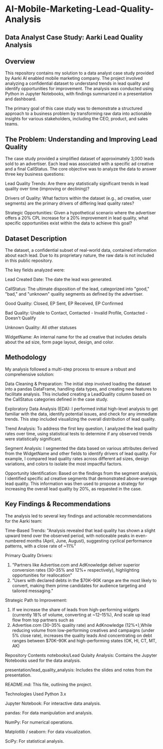 # AI-Mobile-Marketing-Lead-Quality-Analysis

## Data Analyst Case Study: Aarki Lead Quality Analysis
## Overview
This repository contains my solution to a data analyst case study provided by Aarki AI enabled mobile marketing company. The project involved analyzing a confidential dataset to understand trends in lead quality and identify opportunities for improvement. The analysis was conducted using Python in Jupyter Notebooks, with findings summarized in a presentation and dashboard.

The primary goal of this case study was to demonstrate a structured approach to a business problem by transforming raw data into actionable insights for various stakeholders, including the CEO, product, and sales teams.

## The Problem: Understanding and Improving Lead Quality

The case study provided a simplified dataset of approximately 3,000 leads sold to an advertiser. Each lead was associated with a specific ad creative and a final CallStatus. The core objective was to analyze the data to answer three key business questions:

Lead Quality Trends: Are there any statistically significant trends in lead quality over time (improving or declining)?

Drivers of Quality: What factors within the dataset (e.g., ad creative, user segments) are the primary drivers of differing lead quality rates?

Strategic Opportunities: Given a hypothetical scenario where the advertiser offers a 20% CPL increase for a 20% improvement in lead quality, what specific opportunities exist within the data to achieve this goal?

## Dataset Description
The dataset, a confidential subset of real-world data, contained information about each lead. Due to its proprietary nature, the raw data is not included in this public repository.

The key fields analyzed were:

Lead Created Date: The date the lead was generated.

CallStatus: The ultimate disposition of the lead, categorized into "good," "bad," and "unknown" quality segments as defined by the advertiser.

Good Quality: Closed, EP Sent, EP Received, EP Confirmed

Bad Quality: Unable to Contact, Contacted - Invalid Profile, Contacted - Doesn't Qualify

Unknown Quality: All other statuses

WidgetName: An internal name for the ad creative that includes details about the ad size, form page layout, design, and color.

## Methodology
My analysis followed a multi-step process to ensure a robust and comprehensive solution:

Data Cleaning & Preparation: The initial step involved loading the dataset into a pandas DataFrame, handling data types, and creating new features to facilitate analysis. This included creating a LeadQuality column based on the CallStatus categories defined in the case study.

Exploratory Data Analysis (EDA): I performed initial high-level analysis to get familiar with the data, identify potential issues, and check for any immediate trends. This step included visualizing the overall distribution of lead quality.

Trend Analysis: To address the first key question, I analyzed the lead quality rates over time, using statistical tests to determine if any observed trends were statistically significant.

Segment Analysis: I segmented the data based on various attributes derived from the WidgetName and other fields to identify drivers of lead quality. For example, I compared lead quality rates across different ad sizes, design variations, and colors to isolate the most impactful factors.

Opportunity Identification: Based on the findings from the segment analysis, I identified specific ad creative segments that demonstrated above-average lead quality. This information was then used to propose a strategy for increasing the overall lead quality by 20%, as requested in the case.

## Key Findings & Recommendations
The analysis led to several key findings and actionable recommendations for the Aarki team:

Time-Based Trends: "Analysis revealed that lead quality has shown a slight upward trend over the observed period, with noticeable peaks in even-numbered months (April, June, August), suggesting cyclical performance patterns, with a close rate of ~11%"

Primary Quality Drivers:
1. "Partners like Advertise.com and AdKnowledge deliver superior conversion rates (30–35% and 12%+ respectively), highlighting
opportunities for reallocation"
2. "Users with declared debts in the $70K–90K range are the most likely to convert, making them prime candidates for audience targeting
and tailored messaging."​

Strategic Path to Improvement:
1. If we increase the share of leads from high-performing widgets (currently 18% of volume, converting at ~12–15%),​ And scale up lead flow from top partners such as
2. Advertise.com (30–35% quality rate) and AdKnowledge (12%+),​While reducing volume from low-performing creatives and campaigns (under 5% close rate), increases the quality leads ​And concentrating on debt ranges between $70K–90K and high-performing states (OK, HI, CT, MT, AK)​

Repository Contents
notebooks/Lead Qulaity Analysis: Contains the Jupyter Notebooks used for the data analysis.

presentation/lead_quality_analysis: Includes the slides and notes from the presentation.

README.md: This file, outlining the project.

Technologies Used
Python 3.x

Jupyter Notebook: For interactive data analysis.

pandas: For data manipulation and analysis.

NumPy: For numerical operations.

Matplotlib / seaborn: For data visualization.

SciPy: For statistical analysis.
